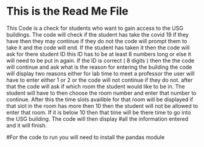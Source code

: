 # This is the Read Me File

This Code is a check for students who want to gain access to the USG buildings. The code will check if the student has take the covid 19 if they have then they may continue if they do not the code will prompt them to take it and the code will end. If the student has taken it then the code will ask for there student ID this ID has to be at least 8 numbers long or else it will need to be put in again. If the ID is correct ( 8 digits ) then the the code will continue and ask what is the reason for entering the building the code will display two reasons either for lab time to meet a professor the user will have to enter either 1 or 2 or the code will not continue if they do not. after that the code will ask if which room the student would like to be in. The student will have to then choose the room number and enter that number to continue. After this the time slots availible for that room will be displayed if that slot in the room has more then 10 then the student will not be allowed to enter that room. If it is below 10 then that time will be there time to go into the USG building. The code will then display #all the information entered and it will finish. 

#For the code to run you will need to install the pandas module 
